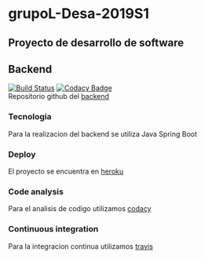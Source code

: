 # grupoL-Desa-2019S1
## Proyecto de desarrollo de software  

## Backend  
[![Build Status](https://travis-ci.org/rdnovell/desapp-groupL-backend.svg?branch=master)](https://travis-ci.org/rdnovell/desapp-groupL-backend)
[![Codacy Badge](https://api.codacy.com/project/badge/Grade/aa88062d28c34913805f08b0952b21c1)](https://www.codacy.com/app/rdnovell/desapp-groupL-backend?utm_source=github.com&amp;utm_medium=referral&amp;utm_content=rdnovell/desapp-groupL-backend&amp;utm_campaign=Badge_Grade)  
Repositorio github del [backend](https://github.com/rdnovell/desapp-groupL-backend)  
### Tecnologia  
Para la realizacion del backend se utiliza Java Spring Boot
### Deploy  
El proyecto se encuentra en [heroku](https://dashboard.heroku.com/apps/desapp-groupl-backend)    
### Code analysis
Para el analisis de codigo utilizamos [codacy](https://app.codacy.com/app/rdnovell/desapp-groupL-backend)  
### Continuous integration  
Para la integracion continua utilizamos [travis](https://travis-ci.org/rdnovell/desapp-groupL-backend)  

